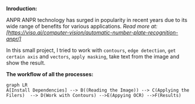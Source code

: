 
**Inroduction:**

ANPR ANPR technology has surged in popularity in recent years due to its wide range of benefits for various applications.   *Read more at: [https://viso.ai/computer-vision/automatic-number-plate-recognition-anpr/]*

In this small project, I tried to work with `contours`, `edge detection`, `get certain axis` and `vectors`, `apply masking`, take text from the image and show the result.

**The workflow of all the processes:**

```mermaid
graph LR
A[Install Dependencies] --> B((Reading the Image)) --> C(Applying the Filers)  --> D(Work with Contours) -->E(Appying OCR) -->F(Results)
